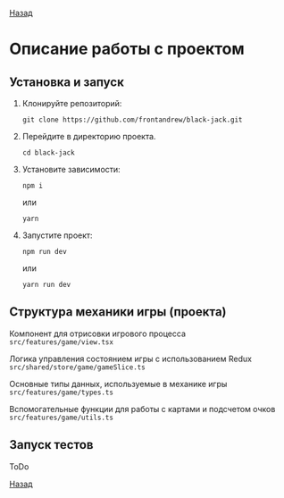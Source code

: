 [Назад](./README.md)

# Описание работы с проектом

## Установка и запуск

1. Клонируйте репозиторий:
   ```
   git clone https://github.com/frontandrew/black-jack.git
   ```
2. Перейдите в директорию проекта.
   ```
   cd black-jack
   ```

3. Установите зависимости:
   ```
   npm i
   ```
   или
   ```
   yarn
   ```

4. Запустите проект:
   ```
   npm run dev
   ```
   или
   ```
   yarn run dev
   ```

## Структура механики игры (проекта)

Компонент для отрисовки игрового процесса
```src/features/game/view.tsx```

Логика управления состоянием игры с использованием Redux
```src/shared/store/game/gameSlice.ts```

Основные типы данных, используемые в механике игры
```src/features/game/types.ts```

Вспомогательные функции для работы с картами и подсчетом очков
```src/features/game/utils.ts```

## Запуск тестов

ToDo

[Назад](./README.md)